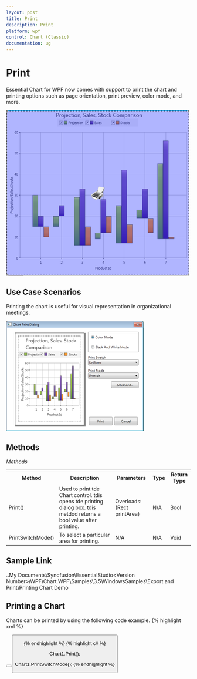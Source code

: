 ```yaml
---
layout: post
title: Print
description: Print
platform: wpf
control: Chart (Classic)
documentation: ug
---
```

# Print

Essential Chart for WPF now comes with support to print the chart and printing options such as page orientation, print preview, color mode, and more.

![C:/Users/michaelprabhu/Desktop/print.png](Chart-Controls_images/Chart-Controls_img237.png)



## Use Case Scenarios

Printing the chart is useful for visual representation in organizational meetings.

![C:/Users/michaelprabhu/Desktop/print.png](Chart-Controls_images/Chart-Controls_img238.png)



## Methods

_Methods_

<table>
<tr>
<th>
Method</th><th>
Description</th><th>
Parameters</th><th>
Type</th><th>
Return Type</th></tr>
<tr>
<td>
Print()</td><td>
Used to print tde Chart control. tdis opens tde printing dialog box. tdis metdod returns a bool value after printing.</td><td>
Overloads: (Rect  printArea) </td><td>
N/A</td><td>
Bool</td></tr>
<tr>
<td>
PrintSwitchMode()</td><td>
To select a particular area for printing.</td><td>
N/A</td><td>
N/A</td><td>
Void</td></tr>
</table>

## Sample Link

..My Documents\Syncfusion\EssentialStudio\<Version Number>\WPF\Chart.WPF\Samples\3.5\WindowsSamples\Export and Print\Printing Chart Demo

## Printing a Chart

Charts can be printed by using the following code example.
{% highlight xml %}


<!--Button when clicked executes the Print command-->

<Button Grid.Row="0" Content="Print"						Command="{x:Static ApplicationCommands.Print}"						CommandTarget="{Binding ElementName=Chart1}" x:Name="button"/>            <!--Button when clicked executes the SwitchPrinting command-->            <Button Grid.Row="0" Grid.Column="1" Content="Printing Mode" 						Command="{x:Static syncfusion:ChartCommands.SwitchPrinting}"						CommandTarget="{Binding ElementName=Chart1}" x:Name="button1" />

{% endhighlight  %}
{% highlight c# %}


Chart1.Print();

Chart1.PrintSwitchMode();
{% endhighlight  %}
